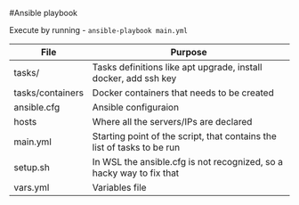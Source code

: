 #Ansible playbook

Execute by running - `ansible-playbook main.yml`




File | Purpose 
--- | --- 
tasks/ | Tasks definitions like apt upgrade, install docker, add ssh key
tasks/containers | Docker containers that needs to be created
ansible.cfg | Ansible configuraion
hosts | Where all the servers/IPs are declared
main.yml | Starting point of the script, that contains the list of tasks to be run
setup.sh | In WSL the ansible.cfg is not recognized, so a hacky way to fix that
vars.yml | Variables file
